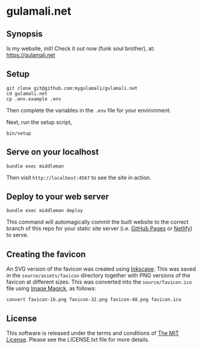 # gulamali.net

## Synopsis

Is my website, init! Check it out now (funk soul brother), at:
https://gulamali.net

## Setup

```shell
git clone git@github.com:mygulamali/gulamali.net
cd gulamali.net
cp .env.example .env
```

Then complete the variables in the `.env` file for your environment.

Next, run the setup script,

```shell
bin/setup
```

## Serve on your localhost

`bundle exec middleman`

Then visit `http://localhost:4567` to see the site in action.

## Deploy to your web server

`bundle exec middleman deploy`

This command will automagically commit the built website to the correct branch
of this repo for your static site server (i.e. [GitHub Pages] or [Netlify])
to serve.

## Creating the favicon

An SVG version of the favicon was created using [Inkscape]. This was saved in
the `source/assets/favicon` directory together with PNG versions of the favicon
at different sizes. This was converted into the `source/favicon.ico` file using
[Image Magick], as follows:

`convert favicon-16.png favicon-32.png favicon-48.png favicon.ico`

## License

This software is released under the terms and conditions of
[The MIT License]. Please see the LICENSE.txt file for more details.

[GitHub Pages]: https://pages.github.com/ "GitHub Pages"
[Image Magick]: https://www.imagemagick.org/ "Image Magick"
[Inkscape]: https://inkscape.org/en/ "Inkscape"
[Netlify]: https://www.netlify.com/ "Netlify"
[The MIT License]: http://www.opensource.org/licenses/mit-license.php "The MIT License"
